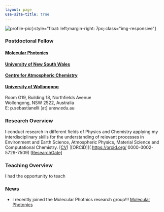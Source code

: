 ```yaml
---
layout: page
use-site-title: true
---
```


![profile-pic](/asset/img/Paolo.jpeg){:style="float: left;margin-right: 7px;:class="img-responsive"}
### Postdoctoral Fellow
#### [Molecular Photonics](https://molecularphotonics.sydney/)<br />
#### [University of New South Wales](https://www.unsw.edu.au/)
#### [Centre for Atmospheric Chemistry](https://www.uow.edu.au/science-medicine-health/research/centre-for-atmospheric-chemistry/)<br />
#### [University of Wollongong](https://www.uow.edu.au/)

Room G19, Building 18, Northfields Avenue  
Wollongong, NSW 2522, Australia   
E: p.sebastianelli [at] unsw.edu.au 

### Research Overview
I conduct research in different fields of Physics and Chemistry applying my interdisciplinary skills for the understanding of relevant processes in Environment 
and Earth Science, Atmospheric Physics, Material Science and Computational Chemistry. 
[[CV]](pdfs/CV_pagina.pdf) [[ORCiD]]( https://orcid.org/
0000-0002-5729-7509) [[ResearchGate]](https://scholars.uow.edu.au/display/jenny_fisher)

### Teaching Overview
I had the opportunity to teach 

### News

- I recently joined the Molecular Photnics research group!!! [Molecular Photonics](https://molecularphotonics.sydney/)<br />
